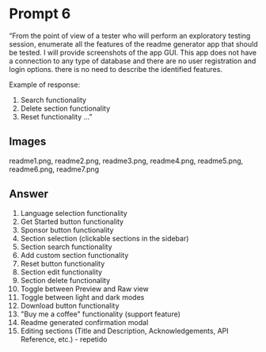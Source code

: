 # Prompt 6

“From the point of view of a tester who will perform an exploratory testing session, enumerate all the features of the readme generator app that should be tested. I will provide screenshots of the app GUI. This app does not have a connection to any type of database and there are no user registration and login options. there is no need to describe the identified features.

Example of response:
1. Search functionality
2. Delete section functionality
3. Reset functionality
...”

## Images

readme1.png, readme2.png, readme3.png, readme4.png, readme5.png, readme6.png, readme7.png

## Answer

1. Language selection functionality
2. Get Started button functionality
3. Sponsor button functionality
4. Section selection (clickable sections in the sidebar)
5. Section search functionality
6. Add custom section functionality
7. Reset button functionality
8. Section edit functionality
9. Section delete functionality
10. Toggle between Preview and Raw view
11. Toggle between light and dark modes
12. Download button functionality
13. "Buy me a coffee" functionality (support feature)
14. Readme generated confirmation modal
15. Editing sections (Title and Description, Acknowledgements, API Reference, etc.) - repetido